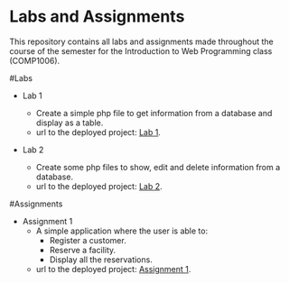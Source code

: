 # Labs and Assignments
This repository contains all labs and assignments made throughout the course of the semester
for the Introduction to Web Programming class (COMP1006).


#Labs
- Lab 1
	* Create a simple php file to get information from a database and display as a table.
	* url to the deployed project: [Lab 1](http://gc200350070.computerstudi.es/webProgramming/lab1/lab1.php). 

- Lab 2
	* Create some php files to show, edit and delete information from a database.
	* url to the deployed project: [Lab 2](http://gc200350070.computerstudi.es/webProgramming/lab2/show-clubs.php). 

#Assignments
- Assignment 1
    * A simple application where the user is able to:
        * Register a customer.
        * Reserve a facility.
        * Display all the reservations.
    * url to the deployed project: [Assignment 1](http://gc200350070.computerstudi.es/webProgramming/ass1/add-customer.php).
    